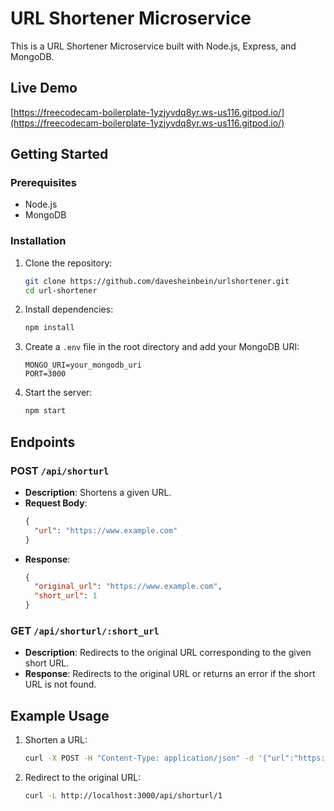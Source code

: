 # URL Shortener Microservice

This is a URL Shortener Microservice built with Node.js,
Express, and MongoDB.

## Live Demo

[https://freecodecam-boilerplate-1yzjyvdq8yr.ws-us116.gitpod.io/](https://freecodecam-boilerplate-1yzjyvdq8yr.ws-us116.gitpod.io/)

## Getting Started

### Prerequisites

- Node.js
- MongoDB

### Installation

1. Clone the repository:

   ```sh
   git clone https://github.com/davesheinbein/urlshortener.git
   cd url-shortener
   ```

2. Install dependencies:

   ```sh
   npm install
   ```

3. Create a `.env` file in the root directory and add your
   MongoDB URI:

   ```env
   MONGO_URI=your_mongodb_uri
   PORT=3000
   ```

4. Start the server:
   ```sh
   npm start
   ```

## Endpoints

### POST `/api/shorturl`

- **Description**: Shortens a given URL.
- **Request Body**:
  ```json
  {
  	"url": "https://www.example.com"
  }
  ```
- **Response**:
  ```json
  {
  	"original_url": "https://www.example.com",
  	"short_url": 1
  }
  ```

### GET `/api/shorturl/:short_url`

- **Description**: Redirects to the original URL
  corresponding to the given short URL.
- **Response**: Redirects to the original URL or returns an
  error if the short URL is not found.

## Example Usage

1. Shorten a URL:

   ```sh
   curl -X POST -H "Content-Type: application/json" -d '{"url":"https://www.example.com"}' http://localhost:3000/api/shorturl
   ```

2. Redirect to the original URL:
   ```sh
   curl -L http://localhost:3000/api/shorturl/1
   ```
